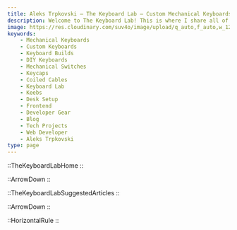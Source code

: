 ```yaml
---
title: Aleks Trpkovski — The Keyboard Lab — Custom Mechanical Keyboards
description: Welcome to The Keyboard Lab! This is where I share all of my custom mechanical keyboard builds — from budget-friendly setups to detailed build logs and photos. If you're into switches, keycaps, and more, you're in the right place. Dive into my passion project and get inspired to build your own.
image: https://res.cloudinary.com/suv4o/image/upload/q_auto,f_auto,w_1200,e_sharpen:100/v1751774465/blog/Emoji_-_Aleks_with_Keyboard_xo5zyy
keywords:
    - Mechanical Keyboards
    - Custom Keyboards
    - Keyboard Builds
    - DIY Keyboards
    - Mechanical Switches
    - Keycaps
    - Coiled Cables
    - Keyboard Lab
    - Keebs
    - Desk Setup
    - Frontend
    - Developer Gear
    - Blog
    - Tech Projects
    - Web Developer
    - Aleks Trpkovski
type: page
---
```


::TheKeyboardLabHome
::

::ArrowDown
::

::TheKeyboardLabSuggestedArticles
::

::ArrowDown
::

<div class="mb-8"></div>

::HorizontalRule
::
